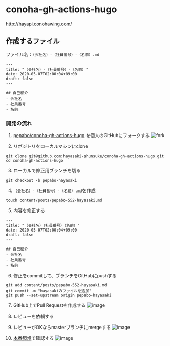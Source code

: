 # conoha-gh-actions-hugo
http://hayapi.conohawing.com/


## 作成するファイル
ファイル名：`（会社名）-（社員番号）-（名前）.md`

```
---
title: "（会社名）-（社員番号）-（名前）"
date: 2020-05-07T02:00:04+09:00
draft: false
---

## 自己紹介
- 会社名
- 社員番号
- 名前

```

### 開発の流れ

1. [pepabo/conoha-gh-actions-hugo](https://github.com/pepabo/conoha-gh-actions-hugo) を個人のGitHubにフォークする
![fork](https://media.git.pepabo.com/user/948/files/49ac5180-8945-11ea-8b22-049aec36e542)

2. リポジトリをローカルマシンにclone
```
git clone git@github.com:hayasaki-shunsuke/conoha-gh-actions-hugo.git
cd conoha-gh-actions-hugo
```
3. ローカルで修正用ブランチを切る
```
git checkout -b pepabo-hayasaki
```
4. `（会社名）-（社員番号）-（名前）.md`を作成
```
touch content/posts/pepabo-552-hayasaki.md
```
5. 内容を修正する
```text:sample
---
title: "（会社名）（社員番号）（名前）"
date: 2020-05-07T02:00:04+09:00
draft: false
---

## 自己紹介
- 会社名
- 社員番号
- 名前
```
6. 修正をcommitして、ブランチをGitHubにpushする
```
git add content/posts/pepabo-552-hayasaki.md
git commit -m "hayasakiのファイルを追加"
git push --set-upstream origin pepabo-hayasaki
```
7. GitHub上でPull Requestを作成する
![image](https://user-images.githubusercontent.com/48468109/80787280-11b14280-8bc1-11ea-93ef-7c1c5280607a.png)

8. レビューを依頼する

9. レビューがOKならmasterブランチにmergeする
![image](https://user-images.githubusercontent.com/48468109/80786900-f4c83f80-8bbf-11ea-96f9-7c1810e10d92.png)

10.  [本番環境](http://hayapi.conohawing.com/)で確認する
![image](https://user-images.githubusercontent.com/48468109/80785859-af564300-8bbc-11ea-9f3b-56e3f51d7791.png)

